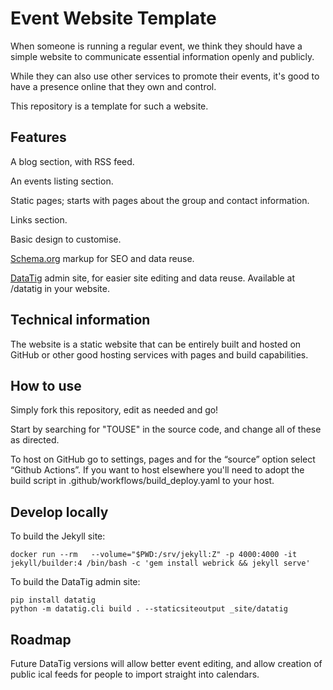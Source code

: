 # Event Website Template

When someone is running a regular event, we think they should have a simple website to communicate essential information openly and publicly.

While they can also use other services to promote their events, it's good to have a presence online that they own and control.

This repository is a template for such a website.

## Features

A blog section, with RSS feed.

An events listing section.

Static pages; starts with pages about the group and contact information.

Links section.

Basic design to customise.

[Schema.org](https://schema.org/) markup for SEO and data reuse.

[DataTig](https://github.com/DataTig) admin site, for easier site editing and data reuse. Available at /datatig in your website.

## Technical information

The website is a static website that can be entirely built and hosted on GitHub or other good hosting services with pages and build capabilities.

## How to use

Simply fork this repository, edit as needed and go!

Start by searching for "TOUSE" in the source code, and change all of these as directed.

To host on GitHub go to settings, pages and for the “source” option select “Github Actions”.
If you want to host elsewhere you'll need to adopt the build script in .github/workflows/build_deploy.yaml to your host.

## Develop locally

To build the Jekyll site:

```
docker run --rm   --volume="$PWD:/srv/jekyll:Z" -p 4000:4000 -it jekyll/builder:4 /bin/bash -c 'gem install webrick && jekyll serve'
```


To build the DataTig admin site:

```
pip install datatig
python -m datatig.cli build . --staticsiteoutput _site/datatig
```

## Roadmap

Future DataTig versions will allow better event editing, 
and allow creation of public ical feeds for people to import straight into calendars.


